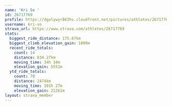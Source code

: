 ```yaml
---
name: 'Kri So '
id: 26717769
profile: https://dgalywyr863hv.cloudfront.net/pictures/athletes/26717769/7761026/14/large.jpg
username: kri-so
strava_url: https://www.strava.com/athletes/26717769
stats:
  biggest_ride_distance: 175.67km
  biggest_climb_elevation_gain: 1809m
  recent_ride_totals:
    count: 14
    distance: 834.27km
    moving_time: 34h 34m
    elevation_gain: 5551m
  ytd_ride_totals:
    count: 70
    distance: 2474km
    moving_time: 101h 27m
    elevation_gain: 21261m
layout: strava_member
--- 
```

